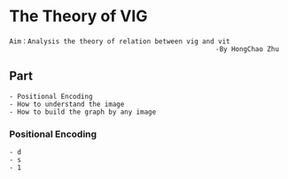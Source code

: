 The Theory of VIG
============================================
```
Aim：Analysis the theory of relation between vig and vit
                                                    -By HongChao Zhu
```
## Part
```
- Positional Encoding
- How to understand the image
- How to build the graph by any image

```

### Positional Encoding
```
- d
- s
- 1
```